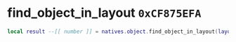 # find_object_in_layout `0xCF875EFA`

```lua
local result --[[ number ]] = natives.object.find_object_in_layout(layout --[[ number ]], objectname --[[ string ]])
```